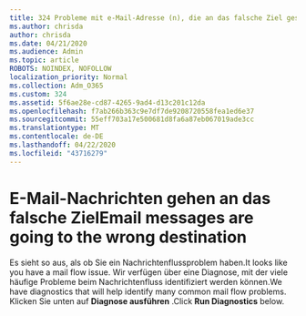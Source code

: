 ```yaml
---
title: 324 Probleme mit e-Mail-Adresse (n), die an das falsche Ziel gesendet werden
ms.author: chrisda
author: chrisda
ms.date: 04/21/2020
ms.audience: Admin
ms.topic: article
ROBOTS: NOINDEX, NOFOLLOW
localization_priority: Normal
ms.collection: Adm_O365
ms.custom: 324
ms.assetid: 5f6ae28e-cd87-4265-9ad4-d13c201c12da
ms.openlocfilehash: f7ab266b363c9e7df7de9208720558fea1ed6e37
ms.sourcegitcommit: 55eff703a17e500681d8fa6a87eb067019ade3cc
ms.translationtype: MT
ms.contentlocale: de-DE
ms.lasthandoff: 04/22/2020
ms.locfileid: "43716279"
---
```

# <a name="email-messages-are-going-to-the-wrong-destination"></a><span data-ttu-id="d84d3-102">E-Mail-Nachrichten gehen an das falsche Ziel</span><span class="sxs-lookup"><span data-stu-id="d84d3-102">Email messages are going to the wrong destination</span></span>

<span data-ttu-id="d84d3-103">Es sieht so aus, als ob Sie ein Nachrichtenflussproblem haben.</span><span class="sxs-lookup"><span data-stu-id="d84d3-103">It looks like you have a mail flow issue.</span></span> <span data-ttu-id="d84d3-104">Wir verfügen über eine Diagnose, mit der viele häufige Probleme beim Nachrichtenfluss identifiziert werden können.</span><span class="sxs-lookup"><span data-stu-id="d84d3-104">We have diagnostics that will help identify many common mail flow problems.</span></span> <span data-ttu-id="d84d3-105">Klicken Sie unten auf **Diagnose ausführen** .</span><span class="sxs-lookup"><span data-stu-id="d84d3-105">Click **Run Diagnostics** below.</span></span>
